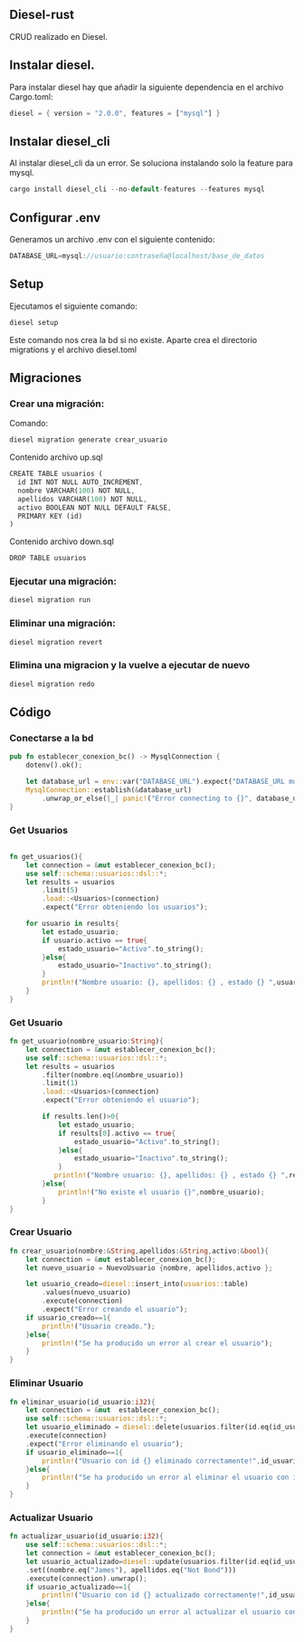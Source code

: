 ## Diesel-rust
CRUD realizado en Diesel.
## Instalar diesel.

Para instalar diesel hay que añadir la siguiente dependencia en el archivo Cargo.toml:
```rust
diesel = { version = "2.0.0", features = ["mysql"] }
```

## Instalar diesel_cli

Al instalar diesel_cli da un error. Se soluciona instalando solo la feature para mysql.
```rust
cargo install diesel_cli --no-default-features --features mysql
```
## Configurar .env
Generamos un archivo .env con el siguiente contenido:
```rust
DATABASE_URL=mysql://usuario:contraseña@localhost/base_de_datos
```
## Setup
Ejecutamos el siguiente comando:

```rust
diesel setup
```

Este comando nos crea la bd si no existe. Aparte crea el directorio migrations y el archivo diesel.toml

## Migraciones

### Crear una migración:

Comando:

```rust
diesel migration generate crear_usuario
```

Contenido archivo up.sql

```rust
CREATE TABLE usuarios (
  id INT NOT NULL AUTO_INCREMENT,
  nombre VARCHAR(100) NOT NULL,
  apellidos VARCHAR(100) NOT NULL,
  activo BOOLEAN NOT NULL DEFAULT FALSE,
  PRIMARY KEY (id)
)
```
Contenido archivo down.sql

```rust
DROP TABLE usuarios
```

### Ejecutar una migración:

```rust
diesel migration run
```

### Eliminar una migración:

```rust
diesel migration revert
```
### Elimina una migracion y la vuelve a ejecutar de nuevo
```rust
diesel migration redo
```
## Código

### Conectarse a la bd
```rust
pub fn establecer_conexion_bc() -> MysqlConnection {
    dotenv().ok();

    let database_url = env::var("DATABASE_URL").expect("DATABASE_URL must be set");
    MysqlConnection::establish(&database_url)
        .unwrap_or_else(|_| panic!("Error connecting to {}", database_url))
}
```

### Get Usuarios
```rust

fn get_usuarios(){
    let connection = &mut establecer_conexion_bc();
    use self::schema::usuarios::dsl::*;
    let results = usuarios       
        .limit(5)
        .load::<Usuarios>(connection)
        .expect("Error obteniendo los usuarios");

    for usuario in results{
        let estado_usuario;
        if usuario.activo == true{
            estado_usuario="Activo".to_string();
        }else{
            estado_usuario="Inactivo".to_string();
        }
        println!("Nombre usuario: {}, apellidos: {} , estado {} ",usuario.nombre,usuario.apellidos,estado_usuario);
    }
}
```
### Get Usuario
```rust
fn get_usuario(nombre_usuario:String){
    let connection = &mut establecer_conexion_bc();
    use self::schema::usuarios::dsl::*;
    let results = usuarios
        .filter(nombre.eq(&nombre_usuario))
        .limit(1)
        .load::<Usuarios>(connection)
        .expect("Error obteniendo el usuario");

        if results.len()>0{
            let estado_usuario;
            if results[0].activo == true{
                estado_usuario="Activo".to_string();
            }else{
                estado_usuario="Inactivo".to_string();
            }
           println!("Nombre usuario: {}, apellidos: {} , estado {} ",results[0].nombre,results[0].apellidos,estado_usuario);
        }else{
            println!("No existe el usuario {}",nombre_usuario);
        }
}
```

### Crear Usuario
```rust
fn crear_usuario(nombre:&String,apellidos:&String,activo:&bool){
    let connection = &mut establecer_conexion_bc();
    let nuevo_usuario = NuevoUsuario {nombre, apellidos,activo };

    let usuario_creado=diesel::insert_into(usuarios::table)
        .values(nuevo_usuario)
        .execute(connection)
        .expect("Error creando el usuario");
    if usuario_creado==1{
        println!("Usuario creado.");
    }else{
        println!("Se ha producido un error al crear el usuario");
    }
}
```

### Eliminar Usuario
```rust
fn eliminar_usuario(id_usuario:i32){
    let connection = &mut  establecer_conexion_bc();
    use self::schema::usuarios::dsl::*;
    let usuario_eliminado = diesel::delete(usuarios.filter(id.eq(id_usuario)))
    .execute(connection)
    .expect("Error eliminando el usuario");
    if usuario_eliminado==1{
        println!("Usuario con id {} eliminado correctamente!",id_usuario);
    }else{
        println!("Se ha producido un error al eliminar el usuario con id {}",id_usuario)
    }  
}
```

### Actualizar Usuario
```rust
fn actualizar_usuario(id_usuario:i32){
    use self::schema::usuarios::dsl::*;
    let connection = &mut establecer_conexion_bc();
    let usuario_actualizado=diesel::update(usuarios.filter(id.eq(id_usuario)))
    .set((nombre.eq("James"), apellidos.eq("Not Bond")))
    .execute(connection).unwrap();
    if usuario_actualizado==1{
        println!("Usuario con id {} actualizado correctamente!",id_usuario)
    }else{
        println!("Se ha producido un error al actualizar el usuario con id {}",id_usuario)
    }
}
```



